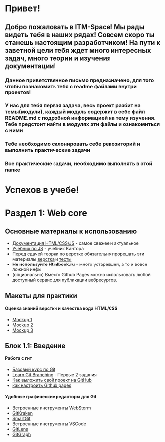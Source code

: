# Привет!

## Добро пожаловать в ITM-Space! Мы рады видеть тебя в наших рядах! Совсем скоро ты станешь настоящим разработчиком! На пути к заветной цели тебя ждет много интересных задач, много теории и изучения документации!

### Данное приветственное письмо предназначено, для того чтобы познакомить тебя с readme файлами внутри проектов!

### У нас для тебя первая задача, весь проект разбит на темы(модули), каждый модуль содержит в себе файл README.md с подробной информацией на тему изучения. Тебе предстоит найти в модулях эти файлы и ознакомиться с ними

### Тебе необходимо склонировать себе репозиторий и выполнить практические задачи

### Все практические задачи, необходимо выполнять в этой папке

# Успехов в учебе!


# Раздел 1: Web core

## Основные материалы к использованию

- [Документация HTML/CSS/JS](https://developer.mozilla.org/ru/) - самое свежее и актуальное
- [Учебник по JS](https://learn.javascript.ru/) - учебник Кантора
- Перед сдачей теории по верстке обязательно прорешать эти материалы [верстка](https://webref.ru/index.php/individual) и [тесты](https://webref.ru/index.php/quiz)
- **Не используйте Htmlbook.ru** - много устаревшей, а то и вовсе ложной инфы
- (опционально) Вместо Github Pages можно использовать любой доступный сервис для публикации вебресурсов.


## Макеты для практики
#### Оценка знаний верстки и качества кода HTML/CSS
- [Mockup 1](https://www.figma.com/file/eOWwwvjcB8hFIOC3yx2Hwc/tour-and-travel-website-for-figma?node-id=0%3A1&t=l5EMWdmsgo6HFo6C-0)
- [Mockup 2](https://www.figma.com/file/HbQE7KDbfSfqOEowcKz5O1/Untitled?node-id=0%3A1&t=xLqihyWkzSKsjiNM-0)
- [Mockup 3](https://www.figma.com/file/gBObzdn16Asemn3YSqDdFk/Chat-Desktop-App-macOS?t=lPAMly49h04AfVc7-0)

## Блок 1.1: Введение
#### Работа с гит
- [Базовый курс по Git](https://www.youtube.com/playlist?list=PLIU76b8Cjem5B3sufBJ_KFTpKkMEvaTQR)
- [Learn Git Branching](https://learngitbranching.js.org/) - Первые 2 задания
- [Как выложить свой проект на GitHub](https://maxsite.org/page/how-to-put-your-project-on-github-com)
- [как настроить Github pages](https://developer.mozilla.org/ru/docs/Learn/Common_questions/Using_Github_pages)

#### Удобные графические редакторы для Git
- Встроенные инструменты WebStorm
- [GitKraken](https://www.gitkraken.com/)
- [SmartGit](https://www.syntevo.com/smartgit/)
- Встроенные инструменты VSCode
- [GitLens](https://marketplace.visualstudio.com/items?itemName=eamodio.gitlens)
- [GitGraph](https://marketplace.visualstudio.com/items?itemName=mhutchie.git-graph)

